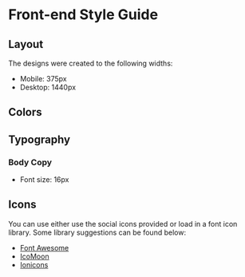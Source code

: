 # Front-end Style Guide

## Layout

The designs were created to the following widths:

- Mobile: 375px
- Desktop: 1440px

## Colors

<!-- ### Primary

- Dark Violet: hsl(256, 26%, 20%)
- Grayish Blue: hsl(216, 30%, 68%) -->

<!-- ### Neutral

- Very Dark Violet: hsl(270, 9%, 17%)
- Dark Grayish Violet: hsl(273, 4%, 51%)
- Very Light Gray: hsl(0, 0%, 98%) -->

## Typography

### Body Copy

- Font size: 16px
<!--

### Headings

- Family: [DM Serif Display](https://fonts.google.com/specimen/DM+Serif+Display)
- Weights: 400 -->

<!-- ### Body

- Family: [Karla](https://fonts.google.com/specimen/Karla)
- Weights: 400, 700 -->

## Icons

You can use either use the social icons provided or load in a font icon library. Some library suggestions can be found below:

- [Font Awesome](https://fontawesome.com)
- [IcoMoon](https://icomoon.io)
- [Ionicons](https://ionicons.com)
